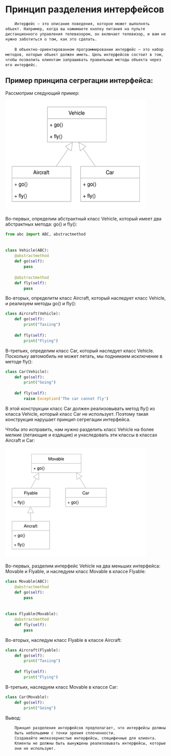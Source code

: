 # Принцип разделения интерфейсов

        Интерфейс — это описание поведения, которое может выполнять объект. Например, когда вы нажимаете кнопку питания на пульте дистанционного управления телевизором, он включает телевизор, и вам не нужно заботиться о том, как это сделать.

        В объектно-ориентированном программировании интерфейс — это набор методов, которые объект должен иметь. Цель интерфейсов состоит в том, чтобы позволить клиентам запрашивать правильные методы объекта через его интерфейс.

## Пример принципа сегрегации интерфейса:

Рассмотрим следующий пример:

<div class="wrapper">
    <img
        class="open_close" 
        src="../../../src/img/principles/SOLID/Interface_Segregation_Principle.svg">
    </img>
</div>

Во-первых, определим абстрактный класс Vehicle, который имеет два
абстрактных метода: go() и fly():

```python
from abc import ABC, abstractmethod


class Vehicle(ABC):
    @abstractmethod
    def go(self):
        pass

    @abstractmethod
    def fly(self):
        pass
```

Во-вторых, определитм класс Aircraft, который наследует класс Vehicle,
и реализуем методы go() и fly():

```python
class Aircraft(Vehicle):
    def go(self):
        print("Taxiing")

    def fly(self):
        print("Flying")
```

В-третьих, определим класс Car, который наследует класс Vehicle.
Поскольку автомобиль не может летать, мы поднимаем исключение в
методе fly():

```python
class Car(Vehicle):
    def go(self):
        print("Going")

    def fly(self):
        raise Exception('The car cannot fly')
```

В этой конструкции класс Car должен реализовывать метод fly() из класса
Vehicle, который класс Car не использует.
Поэтому такая конструкция нарушает принцип сегрегации интерфейса.

Чтобы это исправить, нам нужно разделить класс Vehicle на более мелкие
(летающие и ездящие) и унаследовать эти классы в классах Aircraft и Car:

<div class="wrapper">
    <img
        class="open_close" 
        src="../../../src/img/principles/SOLID/Interface_Segregation_Principle2.svg">
    </img>
</div>

Во-первых, разделим интерфейс Vehicle на два меньших интерфейса:
Movable и Flyable, и наследуем класс Movable в классе Flyable:

```python
class Movable(ABC):
    @abstractmethod
    def go(self):
        pass


class Flyable(Movable):
    @abstractmethod
    def fly(self):
        pass
```

Во-вторых, наследум класс Flyable в классе Aircraft:

```python
class Aircraft(Flyable):
    def go(self):
        print("Taxiing")

    def fly(self):
        print("Flying")
```

В-третьих, наследуем класс Movable в классе Car:

```python
class Car(Movable):
    def go(self):
        print("Going")
```

Вывод:

        Принцип разделения интерфейсов предполагает, что интерфейсы должны 
        быть небольшими с точки зрения сплоченности.
        Создавайте мелкозернистые интерфейсы, специфичные для клиента. 
        Клиенты не должны быть вынуждены реализовывать интерфейсы, которые 
        они не используют.




<style>
.wrapper {
    display: flex;
    padding: 20px;
    width: 400px;
    height: 300px;
    margin-bottom: 20px;
    background-color: white;
}

.open_close {
    background-color: white

}
</style>
